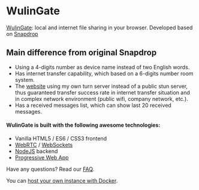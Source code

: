 # WulinGate

[WulinGate](https://wulingate.com/en/): local and internet file sharing in your browser. Developed based on [Snapdrop](https://github.com/RobinLinus/snapdrop)

## Main difference from original Snapdrop
* Using a 4-digits number as device name instead of two English words.
* Has internet transfer capability, which based on a 6-digits number room system. 
* The [website](https://www.wulingate.com/en/) using my own turn server instead of a public stun server, thus guaranteed transfer success rate in internet transfer situation and in complex network environment (public wifi, company network, etc.).
* Has a received messages list, which can show last 20 received messages. 


#### WulinGate is built with the following awesome technologies:
* Vanilla HTML5 / ES6 / CSS3 frontend
* [WebRTC](http://webrtc.org/) / [WebSockets](http://www.websocket.org/)
* [NodeJS](https://nodejs.org/en/) backend
* [Progressive Web App](https://de.wikipedia.org/wiki/Progressive_Web_App)


Have any questions? Read our [FAQ](/docs/faq.md).

You can [host your own instance with Docker](/docs/local-dev.md).

